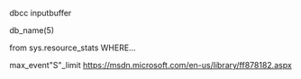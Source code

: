 dbcc inputbuffer

db_name(5)

from sys.resource_stats WHERE...

max_event"S"_limit
https://msdn.microsoft.com/en-us/library/ff878182.aspx 